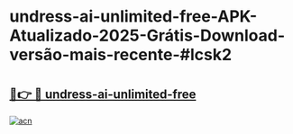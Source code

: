 # undress-ai-unlimited-free-APK-Atualizado-2025-Grátis-Download-versão-mais-recente-#lcsk2

# <h2><a href="https://ainizakaria.my?title=undress-ai-unlimited-free&ref=24M">🔗👉 🔴 undress-ai-unlimited-free</a></h2>

[![acn](https://github.com/user-attachments/assets/0f9c940e-d8b0-45ae-aac7-cd30a18b3e1c)](https://ainizakaria.my?title=undress-ai-unlimited-free&ref=24M)

